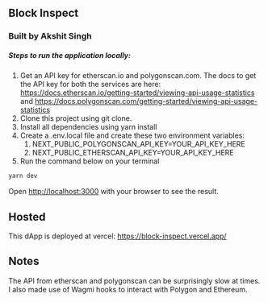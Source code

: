 ## Block Inspect

### Built by Akshit Singh

##### Steps to run the application locally:

1. Get an API key for etherscan.io and polygonscan.com. The docs to get the API key for both the services are here:
   https://docs.etherscan.io/getting-started/viewing-api-usage-statistics and https://docs.polygonscan.com/getting-started/viewing-api-usage-statistics
2. Clone this project using git clone.
3. Install all dependencies using yarn install
4. Create a .env.local file and create these two environment variables:
   1. NEXT_PUBLIC_POLYGONSCAN_API_KEY=YOUR_API_KEY_HERE
   2. NEXT_PUBLIC_ETHERSCAN_API_KEY=YOUR_API_KEY_HERE
5. Run the command below on your terminal

```bash
yarn dev
```

Open [http://localhost:3000](http://localhost:3000) with your browser to see the result.

## Hosted

This dApp is deployed at vercel: https://block-inspect.vercel.app/

## Notes

The API from etherscan and polygonscan can be surprisingly slow at times.
I also made use of Wagmi hooks to interact with Polygon and Ethereum.
